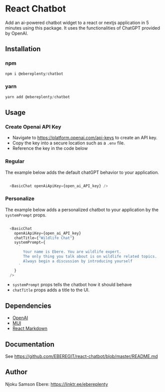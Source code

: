 # React Chatbot
Add an ai-powered chatbot widget to a react or nextjs application in 5 minutes using this package. It uses the functionalities of ChatGPT provided by OpenAI.

## Installation 
### npm
```javascript
npm i @ebereplenty/chatbot
```

### yarn
```javascript
yarn add @ebereplenty/chatbot
```

## Usage
### Create Openai API Key
- Navigate to https://platform.openai.com/api-keys to create an API key.
- Copy the key into a secure location such as a `.env` file.
- Reference the key in the code below

### Regular
The example below adds the default chatGPT behavior to your application.

```javascript

  <BasicChat openAiApiKey={open_ai_API_key} />

```

### Personalize
The example below adds a personalized chatbot to your application by the `systemPrompt` props.

```javascript

  <BasicChat 
    openAiApiKey={open_ai_API_key}
    chatTitle={"Wildlife Chat"}
    systemPrompt={
      `
        Your name is Ebere. You are wildlife expert. 
        The only thing you talk about is on wildlife related topics. 
        Always begin a discussion by introducing yourself
      `
    }
  />

```

- `systemPrompt` props tells the chatbot how it should behave 
- `chatTitle` props adds a title to the UI.

## Dependencies
- [OpenAI](https://openai.com/)
- [MUI](https://mui.com/)
- [React Markdown](https://www.npmjs.com/package/react-markdown)

## Documentation
See https://github.com/EBEREGIT/react-chatbot/blob/master/README.md

## Author
Njoku Samson Ebere: https://linktr.ee/ebereplenty
